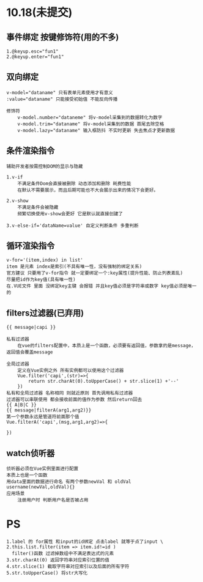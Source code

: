 # 10.18(未提交)

## 事件绑定 按键修饰符(用的不多)
    1.@keyup.esc="fun1"
    2.@keyup.enter="fun1"

## 双向绑定
    v-model="dataname" 只有表单元素使用才有意义 
    :value="dataname" 只能接受初始值 不能反向传播
    
    修饰符
        v-model.number="dataneme" 将v-model采集到的数据转化为数字
        v-model.trim="dataname" 将v-model采集到的数据 首尾去除空格
        v-model.lazy="dataname" 输入框防抖 不实时更新 失去焦点才更新数据

## 条件渲染指令
    辅助开发者按需控制DOM的显示与隐藏

    1.v-if
        不满足条件Dom会直接被删除 动态添加和删除 耗费性能
        在默认不需要展示，而且后期可能也不大会展示出来的情况下会更好。

    2.v-show
        不满足条件会被隐藏 
        频繁切换使用v-show会更好 它是默认就直接创建了

    3.v-else-if='dataName=value' 自定义判断条件 多重判断

## 循环渲染指令
    v-for='(item,index) in list'
    item 是元素 index是索引(不具有唯一性，没有强制的绑定关系)
    官方建议 只要用了v-for指令 就一定要绑定一个:key属性(提升性能、防止列表紊乱)
    尽量把id作为key值(具有唯一性)
    在.VUE文件 里面 没绑定key主键 会报错 并且key值必须是字符串或数字 key值必须是唯一的 

## filters过滤器(已弃用)
    {{ message|capi }}

    私有过滤器
        在vue的filters配置中，本质上是一个函数，必须要有返回值，参数拿的是message，返回值会覆盖message

    全局过滤器
        定义在Vue实例之外 所有实例都可以使用这个过滤器
        Vue.filter('capi',(str)=>{
            return str.charAt(0).toUpperCase() + str.slice(1) +'--'
        })
    私有和全局过滤器 名称相同 则就近原则 首先调用私有过滤器
    过滤器可以串联使用 都会接收前面的值作为参数 然后return回去
    {{ A|B|C }}
    {{ message|filterA(arg1,arg2)}}
    第一个参数永远是管道符前面那个值
    Vue.filterA('capi',(msg,arg1,arg2)=>{

    })

## watch侦听器
    侦听器必须在Vue实例里面进行配置
    本质上也是一个函数
    用data里面的数据进行命名 有两个参数newVal 和 oldVal
    username(newVal,oldVal){}
    应用场景
        注册用户时 判断用户名是否被占用
# PS
    1.label 的 for属性 和input的id绑定 点击label 就等于点了input \
    2.this.list.filter(item => item.id!=id )
      filter()函数 过滤掉数组中不满足表达式的元素
    3.str.charAt(0) 返回字符串对应索引位置的值
    4.str.slice(1) 截取字符串对应索引以及后面的所有字符
    5.str.toUpperCase() 将str大写化